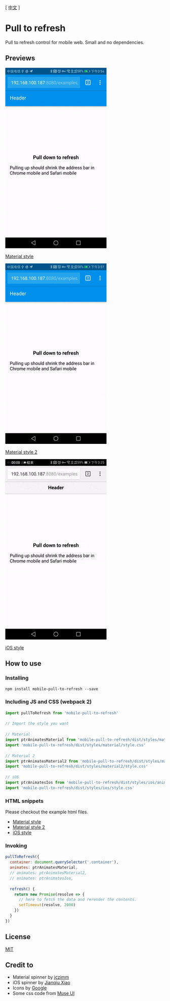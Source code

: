[ [中文](README-zh.md) ]

# Pull to refresh

Pull to refresh control for mobile web. Small and no dependencies.

## Previews

![Material style](imgs/material.gif)

[Material style](examples/material.html)

![Material style 2](imgs/material2.gif)

[Material style 2](examples/material2.html)

![iOS style](imgs/ios.gif)

[iOS style](examples/ios.html)

## How to use

### Installing

```
npm install mobile-pull-to-refresh --save
```

### Including JS and CSS (webpack 2)

```js
import pullToRefresh from 'mobile-pull-to-refresh'

// Import the style you want

// Material
import ptrAnimatesMaterial from 'mobile-pull-to-refresh/dist/styles/material/animates'
import 'mobile-pull-to-refresh/dist/styles/material/style.css'

// Material 2
import ptrAnimatesMaterial2 from 'mobile-pull-to-refresh/dist/styles/material2/animates'
import 'mobile-pull-to-refresh/dist/styles/material2/style.css'

// iOS
import ptrAnimatesIos from 'mobile-pull-to-refresh/dist/styles/ios/animates'
import 'mobile-pull-to-refresh/dist/styles/ios/style.css'
```

### HTML snippets

Please checkout the example html files.
* [Material style](examples/material.html)
* [Material style 2](examples/material2.html)
* [iOS style](examples/ios.html)

### Invoking

```js
pullToRefresh({
  container: document.querySelector('.container'),
  animates: ptrAnimatesMaterial,
  // animates: ptrAnimatesMaterial2,
  // animates: ptrAnimatesIos,

  refresh() {
    return new Promise(resolve => {
      // here to fetch the data and rerender the contents.
      setTimeout(resolve, 2000)
    })
  }
})
```

## License

[MIT](LICENSE)

## Credit to

* Material spinner by [jczimm](https://codepen.io/jczimm/pen/vEBpoL)
* iOS spinner by [Jianqiu Xiao](https://github.com/swordray/ispinner)
* Icons by [Google](https://material.io/icons/)
* Some css code from [Muse UI](https://museui.github.io)
